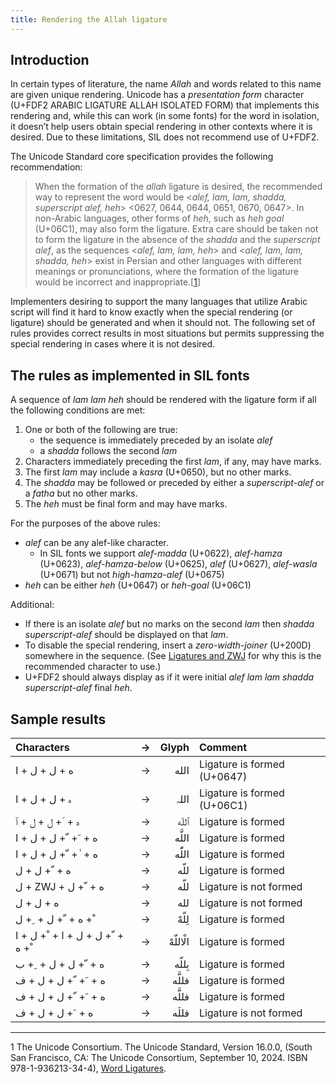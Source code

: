 ```yaml
---
title: Rendering the Allah ligature
---
```


## Introduction

In certain types of literature, the name *Allah* and words related to this name are given unique rendering. Unicode has a *presentation form* character (U+FDF2 ARABIC LIGATURE ALLAH ISOLATED FORM) that implements this rendering and, while this can work (in some fonts) for the word in isolation, it doesn’t help users obtain special rendering in other contexts where it is desired. Due to these limitations, SIL does not recommend use of U+FDF2.

The Unicode Standard core specification provides the following recommendation:

>When the formation of the *allah* ligature is desired, the recommended way to represent the word would be <*alef, lam, lam, shadda, superscript alef, heh*> <0627, 0644, 0644, 0651, 0670, 0647>. In non-Arabic languages, other forms of *heh*, such as *heh goal* (U+06C1), may also form the ligature. Extra care should be taken not to form the ligature in the absence of the *shadda* and the *superscript alef*, as the sequences <*alef, lam, lam, heh*> and <*alef, lam, lam, shadda, heh*> exist in Persian and other languages with different meanings or pronunciations, where the formation of the ligature would be incorrect and inappropriate.[[1](#1)]

Implementers desiring to support the many languages that utilize Arabic script will find it hard to know exactly when the special rendering (or ligature) should be generated and when it should not. The following set of rules provides correct results in most situations but permits suppressing the special rendering in cases where it is not desired.

## The rules as implemented in SIL fonts

A sequence of *lam lam heh* should be rendered with the ligature form if all the following conditions are met:

  1. One or both of the following are true:
      * the sequence is immediately preceded by an isolate *alef*
      * a *shadda* follows the second *lam*
  1. Characters immediately preceding the first *lam*, if any, may have marks.
  1. The first *lam* may include a *kasra* (U+0650), but no other marks.
  1. The *shadda* may be followed or preceded by either a *superscript-alef* or a *fatha* but no other marks.
  1. The *heh* must be final form and may have marks.

For the purposes of the above rules:

  * *alef* can be any alef-like character. 
    * In SIL fonts we support *alef-madda* (U+0622), *alef-hamza* (U+0623), *alef-hamza-below* (U+0625), *alef* (U+0627), *alef-wasla* (U+0671) but not *high-hamza-alef* (U+0675)
  * *heh* can be either *heh* (U+0647) or *heh-goal* (U+06C1)

Additional:

  * If there is an isolate *alef* but no marks on the second *lam* then *shadda superscript-alef* should be displayed on that *lam*.
  * To disable the special rendering, insert a *zero-width-joiner* (U+200D) somewhere in the sequence. (See [Ligatures and ZWJ](ligatures.md) for why this is the recommended character to use.)
  * U+FDF2 should always display as if it were initial *alef lam lam shadda superscript-alef* final *heh*.


## Sample results

Characters | → | Glyph | Comment
:---------- | - | ----:  | :-------
<span class='scheherazadenewL-R normal'>&#x202d;&#x0627; + &#x0644; + &#x0644; + &#x0647;</span> | → | <span dir="rtl" class='scheherazadenew-R normal'> الله	</span> | Ligature is formed (U+0647)
<span class='scheherazadenewL-R normal'>&#x202d;&#x0627; + &#x0644; + &#x0644; + &#x06c1;</span> | → | <span dir="rtl" class='scheherazadenew-R normal'>اللہ	</span> | Ligature is formed (U+06C1)
<span class='scheherazadenewL-R normal'>&#x202d;&#x0671; + &#x0644; + &#x0644; + &#x0651; + &#x0647;</span> | → | <span dir="rtl" class='scheherazadenew-R normal'> ٱللّه </span> | Ligature is formed
<span class='scheherazadenewL-R normal'>&#x202d;&#x0627; + &#x0644; + &#x0644; + &#x0651; + &#x064e; + &#x0647;</span> | → | <span dir="rtl" class='scheherazadenew-R normal'>اللَّه	</span> | Ligature is formed
<span class='scheherazadenewL-R normal'>&#x202d;&#x0627; + &#x0644; + &#x0644; + &#x0651; + &#x0670; + &#x0647;</span> | → | <span dir="rtl" class='scheherazadenew-R normal'>اللّٰه</span> | 	Ligature is formed
<span class='scheherazadenewL-R normal'>&#x202d;&#x0644; + &#x0644; + &#x0651; + &#x0647;</span> | → | <span dir="rtl" class='scheherazadenew-R normal'>&#x0644;&#x0644;&#x0651;&#x0647;</span> | Ligature is formed
<span class='scheherazadenewL-R normal'>&#x202d;&#x0644; + ZWJ + &#x0644; + &#x0651; + &#x0647;</span> | → | <span dir="rtl" class='scheherazadenew-R normal'>&#x0644;&#x200D;&#x0644;&#x0651;&#x0647;</span> | Ligature is not formed
<span class='scheherazadenewL-R normal'>&#x202d;&#x0644; + &#x0644; + &#x0647;</span> | → | <span dir="rtl" class='scheherazadenew-R normal'>&#x0644;&#x0644;&#x0647;</span> | Ligature is not formed
<span class='scheherazadenewL-R normal'>&#x202d;&#x0644; + &#x0650; + &#x0644; + &#x0651; + &#x0647; + &#x0652;</span> | → | <span dir="rtl" class='scheherazadenew-R normal'>لِلّهْ	</span> | Ligature is formed
<span class='scheherazadenewL-R normal'>&#x202d;&#x0627; + &#x0644; + &#x0652; + &#x0627; + &#x0644; + &#x0644; + &#x0651; + &#x0647; + &#x0652;</span> | → | <span dir="rtl" class='scheherazadenew-R normal'>الْاللّهْ	</span> | Ligature is formed
<span class='scheherazadenewL-R normal'>&#x202d;&#x0628; + &#x0650; + &#x0644; + &#x0644; + &#x0651; + &#x0647;</span> | → | <span dir="rtl" class='scheherazadenew-R normal'>بِللّه	</span> | Ligature is formed
<span class='scheherazadenewL-R normal'>&#x202d;&#x0641; + &#x0644; + &#x0644; + &#x0651; + &#x064e; + &#x0647;</span> | → | <span dir="rtl" class='scheherazadenew-R normal'>فللَّه	</span> | Ligature is formed
<span class='scheherazadenewL-R normal'>&#x202d;&#x0641; + &#x0644; + &#x0644; + &#x0651; + &#x064e; + &#x0647;</span> | → | <span dir="rtl" class='scheherazadenew-R normal'>فللَّه	</span> | Ligature is formed
<span class='scheherazadenewL-R normal'>&#x202d;&#x0641; + &#x0644; + &#x0644; + &#x064e; + &#x0647;</span> | → | <span dir="rtl" class='scheherazadenew-R normal'>فللَه	</span> | Ligature is not formed


----

<a name="1">1</a> The Unicode Consortium. The Unicode Standard, Version 16.0.0, (South San Francisco, CA: The Unicode Consortium, September 10, 2024. ISBN 978-1-936213-34-4), [Word Ligatures](https://www.unicode.org/versions/Unicode16.0.0/core-spec/chapter-9/#G49055).
